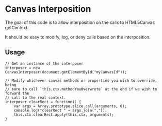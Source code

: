 # Canvas Interposition

The goal of this code is to allow interposition on the calls to HTML5Canvas
getContext.

It should be easy to modify, log, or deny calls based on the interposition.

## Usage

```
// Get an instance of the interposer
interposer = new CanvasInterposer(document.getElementById("myCanvasId"));

// Modify whichever canvas methods or properties you wish to override, being
// sure to call `this.ctx.methodYouOverwrote` at the end if we wish to forward the
// call to the real context.
interposer.clearRect = function() {
    var args = Array.prototype.slice.call(arguments, 0);
    console.log("clearRect " + args.join(","));
    this.ctx.clearRect.apply(this.ctx, arguments);
}

```
